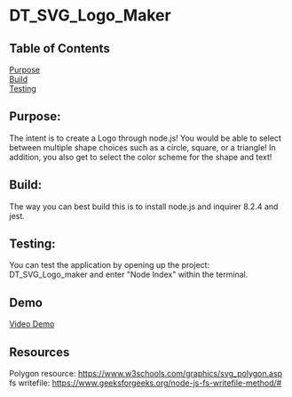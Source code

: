 # DT_SVG_Logo_Maker

## Table of Contents

[Purpose](#Purpose) <br>
[Build](#Build) <br>
[Testing](#Testing) <br>

## Purpose:

The intent is to create a Logo through node.js! You would be able to select between multiple shape choices such as a circle, square, or a triangle! In addition, you also get to select the color scheme for the shape and text!

## Build:

The way you can best build this is to install node.js and inquirer 8.2.4 and jest.

## Testing:

You can test the application by opening up the project: DT_SVG_Logo_maker and enter "Node Index" within the terminal.

## Demo

[Video Demo](https://drive.google.com/file/d/1fAd8YbDCJXy7mRhsY9RB9cu6IpKPalK-/view?usp=drive_link)

## Resources

Polygon resource: https://www.w3schools.com/graphics/svg_polygon.asp <br>
fs writefile: https://www.geeksforgeeks.org/node-js-fs-writefile-method/# <br>
